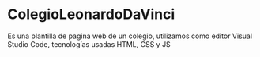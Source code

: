# ColegioLeonardoDaVinci
Es una plantilla de pagina web de un colegio, utilizamos como editor Visual Studio Code, tecnologías usadas HTML, CSS y JS
